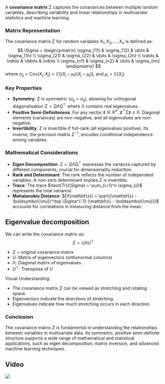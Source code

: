 A **covariance matrix** $\Sigma$ captures the covariances between multiple random variables, describing variability and linear relationships in multivariate statistics and machine learning.

### Matrix Representation
The covariance matrix $\Sigma$ for random variables $X_1, X_2, \dots, X_n$ is defined as:
$$
\Sigma = \begin{pmatrix}
\sigma_{11} & \sigma_{12} & \dots & \sigma_{1n} \\
\sigma_{21} & \sigma_{22} & \dots & \sigma_{2n} \\
\vdots & \vdots & \ddots & \vdots \\
\sigma_{n1} & \sigma_{n2} & \dots & \sigma_{nn}
\end{pmatrix}
$$
where $\sigma_{ij} = \text{Cov}(X_i, X_j) = \mathbb{E}[(X_i - \mu_i)(X_j - \mu_j)]$, and $\mu_i = \mathbb{E}[X_i]$.

### Key Properties
- **Symmetry**: $\Sigma$ is symmetric ($\sigma_{ij} = \sigma_{ji}$), allowing for orthogonal diagonalisation $\Sigma = Q \Lambda Q^\top$ where $\Lambda$ contains real eigenvalues.
- **Positive Semi-Definiteness**: For any vector $\mathbf{z} \in \mathbb{R}^n$, $\mathbf{z}^\top \Sigma \mathbf{z} \geq 0$. Diagonal elements (variances) are non-negative, and all eigenvalues are non-negative.
- **Invertibility**: $\Sigma$ is invertible if full-rank (all eigenvalues positive). Its inverse, the precision matrix $\Sigma^{-1}$, encodes conditional independence among variables.

### Mathematical Considerations
- **Eigen Decomposition**: $\Sigma = Q \Lambda Q^\top$ expresses the variance captured by different components, crucial for dimensionality reduction.
- **Rank and Determinant**: The rank reflects the number of independent variables. A non-zero determinant implies $\Sigma$ is invertible.
- **Trace**: The trace $\text{Tr}(\Sigma) = \sum_{i=1}^n \sigma_{ii}$ represents the total variance.
- **Mahalanobis Distance**: $D(\mathbf{x}) = \sqrt{(\mathbf{x} - \boldsymbol{\mu})^\top \Sigma^{-1} (\mathbf{x} - \boldsymbol{\mu})}$ accounts for correlations in measuring distance from the mean.

## Eigenvalue decomposition
We can write the covariance matrix as:
$$
\Sigma = U\Lambda U^\top
$$
- $\Sigma$ = original covariance matrix
- $U$: Matrix of eigenvectors (orthonormal columns)
- $\Lambda$: Diagonal matrix of eigenvalues
- $U^\top$: Transpose of $U$

Visual Understanding:
- The covariance matrix $\Sigma$ can be viewed as stretching and rotating space.
- Eigenvectors indicate the directions of stretching.
- Eigenvalues indicate how much stretching occurs in each direction.
### Conclusion
The covariance matrix $\Sigma$ is fundamental in understanding the relationships between variables in multivariate data. Its symmetric, positive semi-definite structure supports a wide range of mathematical and statistical applications, such as eigen decomposition, matrix inversion, and advanced machine learning techniques.

## Video
![](https://www.youtube.com/watch?v=RQKJBpaCCeo)